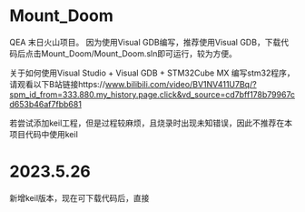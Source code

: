 # Mount_Doom
QEA 末日火山项目。
因为使用Visual GDB编写，推荐使用Visual GDB，下载代码后点击Mount_Doom/Mount_Doom.sln即可运行，较为方便。

关于如何使用Visual Studio + Visual GDB + STM32Cube MX 编写stm32程序，
请观看以下B站链接https://www.bilibili.com/video/BV1NV411U7Bq/?spm_id_from=333.880.my_history.page.click&vd_source=cd7bff178b79967cd653b46af7fbb681

若尝试添加keil工程，但是过程较麻烦，且烧录时出现未知错误，因此不推荐在本项目代码中使用keil

# 2023.5.26
新增keil版本，现在可下载代码后，直接
